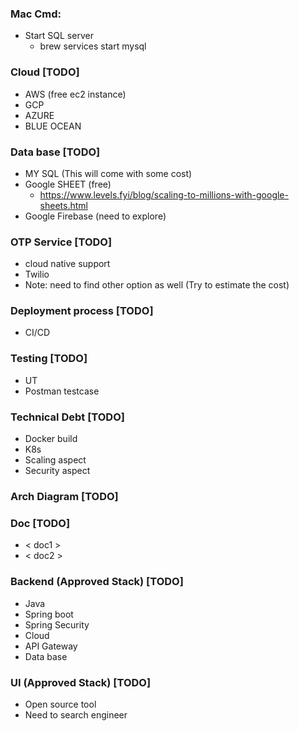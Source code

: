 ### Mac Cmd:

- Start SQL server
  - brew services start mysql

### Cloud [TODO]

- AWS (free ec2 instance)
- GCP
- AZURE
- BLUE OCEAN


### Data base [TODO]

- MY SQL (This will come with some cost)
- Google SHEET (free)
  - https://www.levels.fyi/blog/scaling-to-millions-with-google-sheets.html
- Google Firebase (need to explore)


### OTP Service [TODO]
- cloud native support
- Twilio
- Note: need to find other option as well (Try to estimate the cost)


### Deployment process [TODO]
- CI/CD


### Testing [TODO]

- UT
- Postman testcase

### Technical Debt [TODO]

- Docker build
- K8s
- Scaling aspect
- Security aspect


### Arch Diagram [TODO]


### Doc [TODO]

- < doc1 >
- < doc2 >

### Backend (Approved Stack) [TODO]
- Java
- Spring boot
- Spring Security
- Cloud
- API Gateway
- Data base

### UI (Approved Stack) [TODO]

- Open source tool
- Need to search engineer